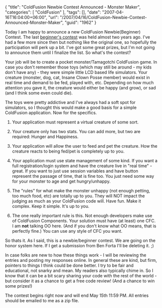 {
	"title": "ColdFusion Newbie Contest Announced - Monster Maker",
	"categories": [
		"ColdFusion"
	],
	"tags": [],
	"date": "2007-04-16T16:04:00+06:00",
	"url": "/2007/04/16/ColdFusion-Newbie-Contest-Announced-Monster-Maker",
	"guid": "1962"
}

Today I am happy to announce a new ColdFusion Newbie(Beginner) Contest. The last <a href="http://ray.camdenfamily.com/index.cfm/2005/9/20/Contest-Shall-We-Play-a-Game">beginner's contest</a> was held almost two years ago. I've had a few more since then but nothing like the original one, so hopefully the  participation will perk up a bit. I've got some great prizes, but I'm not going to announce them until I finalize the list. So what's the contest?
<!--more-->
Your job will be to create a pocket monster/Tamagotchi ColdFusion game. In case you don't remember those toys (which may still be around - my kids don't have any) - they were simple little LCD based life simulators. Your creature (monster, dog, cat, Insane Clown Posse member) would exist in real time and demand to be fed, played with, etc. Depending on how much attention you gave it, the creature would either be happy (and grow), or sad (and I think some even could die).

The toys were pretty addictive and I've always had a soft spot for simulators, so I thought this would make a good basis for a simple ColdFusion application. Now for the specifics.

1) Your application must represent a virtual creature of some sort. 

2) Your creature only has two stats. You can add more, but two are required: Hunger and Happiness. 

3) Your application will allow the user to feed and pet the creature. How the creature reacts to being fed/pet is completely up to you.

4) Your application must use state management of some kind. If you want a full registration/login system and have the creature live in "real time" - great. If you want to just use session variables and have button represent the passage of time, that is fine too. You just need some way for your monster to age and get hungry/unhappy.

5) The "rules" for what make the monster unhappy (not enough petting, too much food, etc) are totally up to you. They will NOT impact the judging as much as your ColdFusion code will. Have fun. Make it complex. Keep it simple. It's up to you.

6) The one really important rule is this. Not enough developers make use of ColdFusion Components. Your solution must have (at least) one CFC. I am <b>not</b> talking OO here. (And if you don't know what OO means, that is perfectly fine.) You can use any style of CFC you want. 

So thats it. As I said, this is a newbie/beginner contest. We are going on the honor system here. If I get a submission from Ben Forta I'll be deleting it. ;) 

In case folks are new to how these things work - I will be reviewing the entries and posting my responses online. In general these are kind, but firm, pointers to things I think could be done better. I try to be fair and educational, not snarky and mean. My readers also typically chime in. So I know that it can be a bit scary sharing your code with the rest of the world - but consider it as a chance to get a free code review! (And a chance to win some prizes!)



The contest begins right now and will end May 15th 11:59 PM. All entries should be emailed to me as a zip file.